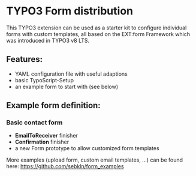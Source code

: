 # TYPO3 Form distribution

This TYPO3 extension can be used as a starter kit to configure individual forms with custom templates, all based on the EXT:form Framework which was introduced in TYPO3 v8 LTS.

## Features:
- YAML configuration file with useful adaptions
- basic TypoScript-Setup
- an example form to start with (see below)

## Example form definition:
### Basic contact form
- **EmailToReceiver** finisher
- **Confirmation** finisher
- a new Form prototype to allow customized form templates

More examples (upload form, custom email templates, ...) can be found here:  https://github.com/sebkln/form_examples
